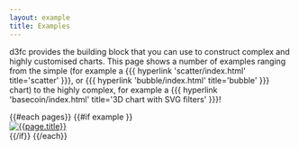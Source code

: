 ```yaml
---
layout: example
title: Examples
---
```


d3fc provides the building block that you can use to construct complex and highly customised charts. This page shows a number of examples ranging from the simple (for example a {{{ hyperlink 'scatter/index.html' title='scatter' }}}, or {{{ hyperlink 'bubble/index.html' title='bubble' }}} chart) to the highly complex, for example a {{{ hyperlink 'basecoin/index.html' title='3D chart with SVG filters' }}}!

<div class="row">
  {{#each pages}}
    {{#if example }}
      <div class="col-sm-6 col-md-4">
        <a href="{{page.destination}}" class="thumbnail">
          <img src="/{{page.dirname}}/thumbnail.png" alt="{{page.title}}">
        </a>
      </div>
    {{/if}}
  {{/each}}
</div>
